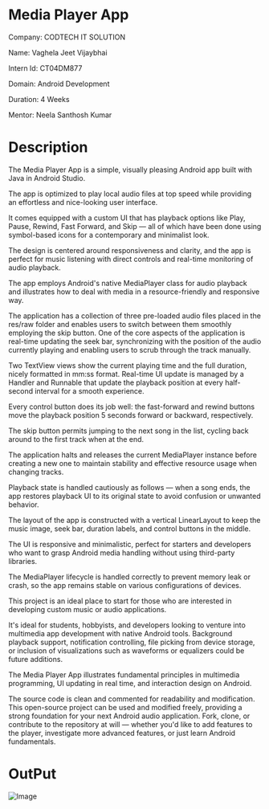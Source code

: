 # Media Player App

Company: CODTECH IT SOLUTION

Name: Vaghela Jeet Vijaybhai

Intern Id: CT04DM877

Domain: Android Development

Duration: 4 Weeks 

Mentor: Neela Santhosh Kumar

# Description

The Media Player App is a simple, visually pleasing Android app built with Java in Android Studio. 

The app is optimized to play local audio files at top speed while providing an effortless and nice-looking user interface. 

It comes equipped with a custom UI that has playback options like Play, Pause, Rewind, Fast Forward, and Skip — all of which have been done using symbol-based icons for a contemporary and minimalist look. 

The design is centered around responsiveness and clarity, and the app is perfect for music listening with direct controls and real-time monitoring of audio playback. 

The app employs Android's native MediaPlayer class for audio playback and illustrates how to deal with media in a resource-friendly and responsive way.

The application has a collection of three pre-loaded audio files placed in the res/raw folder and enables users to switch between them smoothly employing the skip button. One of the core aspects of the application is real-time updating the seek bar, synchronizing with the position of the audio currently playing and enabling users to scrub through the track manually. 

Two TextView views show the current playing time and the full duration, nicely formatted in mm:ss format. Real-time UI update is managed by a Handler and Runnable that update the playback position at every half-second interval for a smooth experience.

Every control button does its job well: the fast-forward and rewind buttons move the playback position 5 seconds forward or backward, respectively. 

The skip button permits jumping to the next song in the list, cycling back around to the first track when at the end. 

The application halts and releases the current MediaPlayer instance before creating a new one to maintain stability and effective resource usage when changing tracks. 

Playback state is handled cautiously as follows — when a song ends, the app restores playback UI to its original state to avoid confusion or unwanted behavior.

The layout of the app is constructed with a vertical LinearLayout to keep the music image, seek bar, duration labels, and control buttons in the middle. 

The UI is responsive and minimalistic, perfect for starters and developers who want to grasp Android media handling without using third-party libraries. 

The MediaPlayer lifecycle is handled correctly to prevent memory leak or crash, so the app remains stable on various configurations of devices.

This project is an ideal place to start for those who are interested in developing custom music or audio applications. 

It's ideal for students, hobbyists, and developers looking to venture into multimedia app development with native Android tools. Background playback support, notification controlling, file picking from device storage, or inclusion of visualizations such as waveforms or equalizers could be future additions.

The Media Player App illustrates fundamental principles in multimedia programming, UI updating in real time, and interaction design on Android. 

The source code is clean and commented for readability and modification. This open-source project can be used and modified freely, providing a strong foundation for your next Android audio application. Fork, clone, or contribute to the repository at will — whether you'd like to add features to the player, investigate more advanced features, or just learn Android fundamentals.


# OutPut

![Image](https://github.com/user-attachments/assets/7d021eaf-ee74-4756-af2f-73d19d9240d1)
